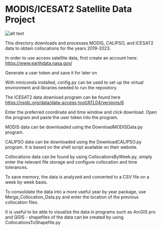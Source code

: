 # MODIS/ICESAT2 Satellite Data Project 

![alt text](https://github.com/wndrsn1/MODIS-ICESAT2-Satellite-Data/blob/main/Collocation_Data/Heat%20Density%20Map.png)

This directory downloads and processes MODIS, CALIPSO, and ICESAT2 data to obtain collocations for the years 2019-2023.

In order to use access satellite data, first create an account here: https://www.earthdata.nasa.gov/
  
  Generate a user token and save it for later on
  
With miniconda installed, config.py can be used to set up the virtual environment and libraries needed to run the repository.

The ICESAT2 data download program can be found here https://nsidc.org/data/data-access-tool/ATL04/versions/6
  
  Enter the preferred coordinate and time window and click download. Open the program and paste the user token into the program.

MODIS data can be downloaded using the DownloadMODISData.py program.

CALIPSO data can be downloaded using the DownloadCALIPSO.py program. It is based on the shell script available on their website.

Collocations data can be found by using CollocationsByWeek.py, simply enter the relevant file storage and configure collocation and time tolerances. 

  To save memory, the data is analyzed and converted to a CSV file on a week by week basis.

To consolidate the data into a more useful year by year package, use Merge_Collocation_Data.py and enter the location of the previous collocation files. 

It is useful to be able to visualize the data in programs such as ArcGIS pro and QGIS - shapefiles of the data can be created by using CollocationsToShapefile.py 

